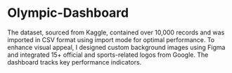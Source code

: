 # Olympic-Dashboard
The dataset, sourced from Kaggle, contained over 10,000 records and was imported in CSV format using import mode for optimal performance. To enhance visual appeal, I designed custom background images using Figma and integrated 15+ official and sports-related logos from Google.  The dashboard tracks key performance indicators.
